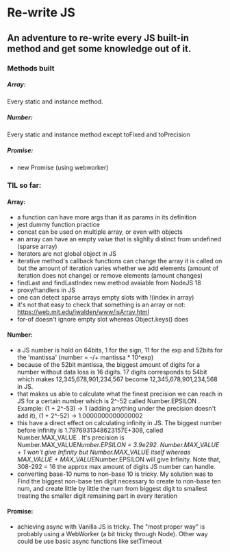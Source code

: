 # Re-write JS

## An adventure to re-write every JS built-in method and get some knowledge out of it.

### Methods built
##### Array:
Every static and instance method.

##### Number:
Every static and instance method except toFixed and toPrecision

##### Promise:
- new Promise (using webworker)

### TIL so far:

#### Array:
- a function can have more args than it as params in its definition
- jest dummy function practice
- concat can be used on multiple array, or even with objects
- an array can have an empty value that is slighlty distinct from undefined (sparse array)
- Iterators are not global object in JS
- iterative method's callback functions can change the array it is called on but the amount of iteration varies whether we add elements (amount of iteration does not change) or remove elements (amount changes)
- findLast and findLastIndex new method avaiable from NodeJS 18
- proxy/handlers in JS
- one can detect sparse arrays empty slots with !(index in array)
- it's not that easy to check that something is an array or not: https://web.mit.edu/jwalden/www/isArray.html
- for-of doesn't ignore empty slot whereas Object.keys() does

#### Number:
- a JS number is hold on 64bits, 1 for the sign, 11 for the exp and 52bits for the 'mantissa' (number = -/+ mantissa * 10^exp)
- because of the 52bit mantissa, the biggest amount of digits for a number without data loss is 16 digits. 17 digits corresponds to 54bit which makes 12,345,678,901,234,567 become 12,345,678,901,234,568 in JS. 
- that makes us able to calculate what the finest precision we can reach in JS for a certain number which is 2^-52 called Number.EPSILON . Example: (1 + 2^-53) -> 1 (adding anything under the precision doesn't add it), (1 + 2^-52) -> 1.0000000000000002
- this have a direct effect on calculating infinity in JS. The biggest number before infinity is 1.7976931348623157E+308, called Number.MAX_VALUE . It's precision is Number.MAX_VALUE*Number.EPSILON = 3.9e292. Number.MAX_VALUE + 1 won't give Infinity but Number.MAX_VALUE itself whereas MAX_VALUE + MAX_VALUE*Number.EPSILON will give Infinity. Note that, 308-292 = 16 the approx max amount of digits JS number can handle.
- converting base-10 nums to non-base 10 is tricky. My solution was to Find the biggest non-base ten digit necessary to create to non-base ten num, and create little by little the num from biggest digit to smallest treating the smaller digit remaining part in every iteration

#### Promise:
- achieving async with Vanilla JS is tricky. The "most proper way" is probably using a WebWorker (a bit tricky through Node). Other way could be use basic async functions like setTimeout